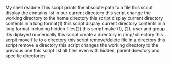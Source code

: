 My shell readme
This script prints the absolute path to a file
this script display the contains list in our current directory
this script change the working directory to the home directory
this script display current directory contents in a long format(1)
this script display current directory contents in a long format including hidden files(2)
this script make (1), (2), user and group IDs diplayed numerically
this script create a directory in /tmp/ directory
this scrpit move file to a directory
this script remove/delete file in a directory
this script remove a directory
this script changes the working directory to the previous one
this script list all files even with hidden, parent
 directory and specific directories
